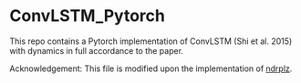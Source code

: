 # ConvLSTM_Pytorch
This repo contains a Pytorch implementation of ConvLSTM (Shi et al. 2015) with dynamics in full accordance to the paper. 

Acknowledgement: This file is modified upon the implementation of [ndrplz](https://github.com/ndrplz/ConvLSTM_pytorch). 
